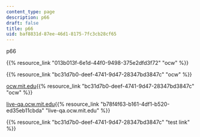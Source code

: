 ```yaml
---
content_type: page
description: p66
draft: false
title: p66
uid: baf8831d-87ee-46d1-8175-7fc3cb28cf65
---
```

p66

{{% resource_link "013b013f-6e1d-44f0-9498-375e2dfd3f72" "ocw" %}}

{{% resource_link "bc31d7b0-deef-4741-9d47-28347bd3847c" "ocw" %}}

[ocw.mit.edu](http://localhost:8043/sites/ibrahims-cat-course/type/page/edit/baf8831d-87ee-46d1-8175-7fc3cb28cf65/ocw.mit.edu){{% resource_link "bc31d7b0-deef-4741-9d47-28347bd3847c" "ocw" %}}

[live-qa.ocw.mit.edu](http://localhost:8043/sites/ibrahims-cat-course/type/page/edit/baf8831d-87ee-46d1-8175-7fc3cb28cf65/live-qa.ocw.mit.edu){{% resource_link "b78f4f63-b161-4df1-b520-ed35eb11cbda" "live-qa.ocw.mit.edu" %}}

{{% resource_link "bc31d7b0-deef-4741-9d47-28347bd3847c" "test link" %}}